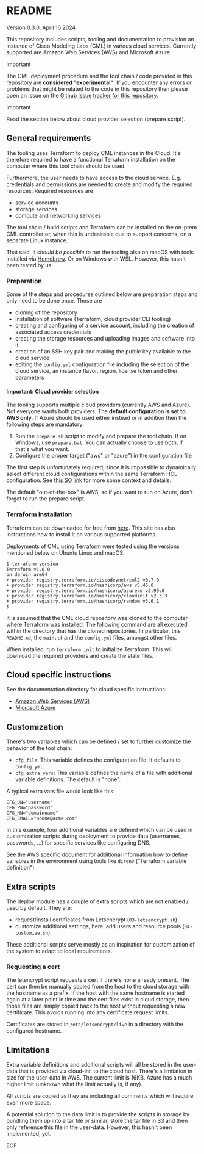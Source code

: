 # README

Version 0.3.0, April 16 2024

This repository includes scripts, tooling and documentation to provision an instance of Cisco Modeling Labs (CML) in various cloud services. Currently supported are Amazon Web Services (AWS) and Microsoft Azure.

> [!IMPORTANT]
> The CML deployment procedure and the tool chain / code provided in this repository are **considered "experimental"**. If you encounter any errors or problems that might be related to the code in this repository then please open an issue on the [Github issue tracker for this repository](https://github.com/CiscoDevNet/cloud-cml/issues).

> [!IMPORTANT]
> Read the section below about cloud provider selection (prepare script).

## General requirements

The tooling uses Terraform to deploy CML instances in the Cloud. It's therefore required to have a functional Terraform installation on the computer where this tool chain should be used.

Furthermore, the user needs to have access to the cloud service. E.g. credentials and permissions are needed to create and modify the required resources. Required resources are

- service accounts
- storage services
- compute and networking services

The tool chain / build scripts and Terraform can be installed on the on-prem CML controller or, when this is undesirable due to support concerns, on a separate Linux instance.

That said, it *should be possible* to run the tooling also on macOS with tools installed via [Homebrew](https://brew.sh/). Or on Windows with WSL. However, this hasn't been tested by us.

### Preparation

Some of the steps and procedures outlined below are preparation steps and only need to be done once. Those are

- cloning of the repository
- installation of software (Terraform, cloud provider CLI tooling)
- creating and configuring of a service account, including the creation of associated access credentials
- creating the storage resources and uploading images and software into it
- creation of an SSH key pair and making the public key available to the cloud service
- editing the `config.yml` configuration file including the selection of the cloud service, an instance flavor, region, license token and other parameters

#### Important: Cloud provider selection

The tooling supports multiple cloud providers (currently AWS and Azure).  Not everyone wants both providers.  The **default configuration is set to AWS only**.  If Azure should be used either instead or in addition then the following steps are mandatory:

1. Run the `prepare.sh` script to modify and prepare the tool chain.  If on Windows, use `prepare.bat`.  You can actually choose to use both, if that's what you want.
2. Configure the proper target ("aws" or "azure") in the configuration file

The first step is unfortunately required, since it is impossible to dynamically select different cloud configurations within the same Terraform HCL configuration.  See [this SO link](https://stackoverflow.com/questions/70428374/how-to-make-the-provider-configuration-optional-and-based-on-the-condition-in-te) for more some context and details.

The default "out-of-the-box" is AWS, so if you want to run on Azure, don't forget to run the prepare script.

### Terraform installation

Terraform can be downloaded for free from [here](https://developer.hashicorp.com/terraform/downloads). This site has also instructions how to install it on various supported platforms.

Deployments of CML using Terraform were tested using the versions mentioned below on Ubuntu Linux and macOS.

```plain
$ terraform version
Terraform v1.8.0
on darwin_arm64
+ provider registry.terraform.io/ciscodevnet/cml2 v0.7.0
+ provider registry.terraform.io/hashicorp/aws v5.45.0
+ provider registry.terraform.io/hashicorp/azurerm v3.99.0
+ provider registry.terraform.io/hashicorp/cloudinit v2.3.3
+ provider registry.terraform.io/hashicorp/random v3.6.1
$
```

It is assumed that the CML cloud repository was cloned to the computer where Terraform was installed. The following command are all executed within the directory that has the cloned repositories. In particular, this `README.md`, the `main.tf` and the `config.yml` files, amongst other files.

When installed, run `terraform init` to initialize Terraform. This will download the required providers and create the state files.

## Cloud specific instructions

See the documentation directory for cloud specific instructions:

- [Amazon Web Services (AWS)](documentation/AWS.md)
- [Microsoft Azure](documentation/Azure.md)

## Customization

There's two variables which can be defined / set to further customize the behavior of the tool chain:

- `cfg_file`: This variable defines the configuration file.  It defaults to `config.yml`.
- `cfg_extra_vars`: This variable defines the name of a file with additional variable definitions.  The default is "none".

A typical extra vars file would look like this:

```plain
CFG_UN="username"
CFG_PW="password"
CFG_HN="domainname"
CFG_EMAIL="noone@acme.com"
```

In this example, four additional variables are defined which can be used in customization scripts during deployment to provide data (usernames, passwords, ...) for specific services like configuring DNS.

See the AWS specific document for additional information how to define variables in the environment using tools like `direnv` ("Terraform variable definition").

## Extra scripts

The deploy module has a couple of extra scripts which are not enabled / used by default.  They are:

- request/install certificates from Letsencrypt (`03-letsencrypt.sh`)
- customize additional settings, here: add users and resource pools (`04-customize.sh`).

These additional scripts serve mostly as an inspiration for customization of the system to adapt to local requirements.

### Requesting a cert

The letencrypt script requests a cert if there's none already present.  The cert can then be manually copied from the host to the cloud storage with the hostname as a prefix.  If the host with the same hostname is started again at a later point in time and the cert files exist in cloud storage, then those files are simply copied back to the host without requesting a new certificate.  This avoids running into any certificate request limits.

Certificates are stored in `/etc/letsencrypt/live` in a directory with the configured hostname.

## Limitations

Extra variable definitions and additional scripts will all be stored in the user-data that is provided via cloud-init to the cloud host.  There's a limitation in size for the user-data in AWS.  The current limit is 16KB.  Azure has a much higher limit (unknown what the limit actually is, if any).

All scripts are copied as they are including all comments which will require even more space.

A potential solution to the data limit is to provide the scripts in storage by bundling them up into a tar file or similar, store the tar file in S3 and then only reference this file in the user-data.  However, this hasn't been implemented, yet.

EOF
